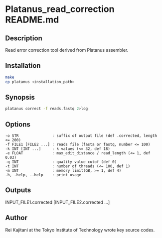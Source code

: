 # Platanus_read_correction README.md

## Description
Read error correction tool derived from Platanus assembler.

## Installation
```sh
make
cp platanus <installation_path>
```

## Synopsis
```sh
platanus correct -f reads.fastq 2>log
```

## Options
    -o STR               : suffix of output file (def .corrected, length <= 200)
    -f FILE1 [FILE2 ...] : reads file (fasta or fastq, number <= 100)
    -k INT [INT ...]     : k values (<= 32, def 18)
    -e FLOAT             : max_edit_distance / read_length (<= 1, def 0.03)
    -q INT               : quality value cutof (def 0)
    -t INT               : number of threads (<= 100, def 1)
    -m INT               : memory limit(GB, >= 1, def 4)
    -h, -help, --help    : print usage

## Outputs
INPUT_FILE1.corrected [INPUT_FILE2.corrected ...]

## Author
Rei Kajitani at the Tokyo Institute of Technology wrote key source codes.
